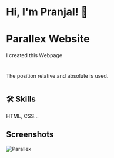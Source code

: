 
# Hi, I'm Pranjal! 👋
# Parallex Website
I created this Webpage
#
The position relative and absolute is used.
#
## 🛠 Skills
HTML, CSS...


## Screenshots

![Parallex](https://github.com/pranjalkuhikar/My_Stuff/assets/99873964/e7af8050-1d69-4d9a-bc8a-82519afc72c2)


